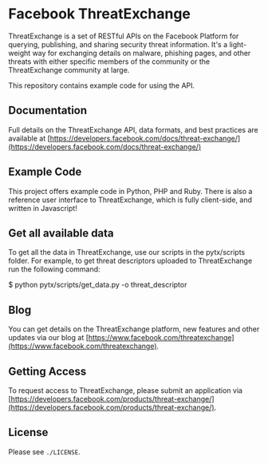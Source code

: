 # Facebook ThreatExchange

ThreatExchange is a set of RESTful APIs on the Facebook Platform for querying, publishing, and sharing security threat information. It's a light-weight way for exchanging details on malware, phishing pages, and other threats with either specific members of the community or the ThreatExchange community at large.

This repository contains example code for using the API.

## Documentation
Full details on the ThreatExchange API, data formats, and best practices are available at  [https://developers.facebook.com/docs/threat-exchange/](https://developers.facebook.com/docs/threat-exchange/)

## Example Code
This project offers example code in Python, PHP and Ruby.  There is also a reference user interface to ThreatExchange, which is fully client-side, and written in Javascript!

## Get all available data

To get all the data in ThreatExchange, use our scripts in the pytx/scripts
folder. For example, to get threat descriptors uploaded to ThreatExchange 
run the following command:

   $ python pytx/scripts/get_data.py -o threat_descriptor

## Blog
You can get details on the ThreatExchange platform, new features and other updates via our blog at [https://www.facebook.com/threatexchange](https://www.facebook.com/threatexchange).

## Getting Access
To request access to ThreatExchange, please submit an application via [https://developers.facebook.com/products/threat-exchange/](https://developers.facebook.com/products/threat-exchange/).

## License

Please see `./LICENSE`.
